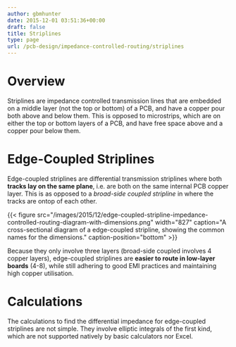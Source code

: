 ```yaml
---
author: gbmhunter
date: 2015-12-01 03:51:36+00:00
draft: false
title: Striplines
type: page
url: /pcb-design/impedance-controlled-routing/striplines
---
```


# Overview

Striplines are impedance controlled transmission lines that are embedded on a middle layer (not the top or bottom) of a PCB, and have a copper pour both above and below them. This is opposed to microstrips, which are on either the top or bottom layers of a PCB, and have free space above and a copper pour below them.

# Edge-Coupled Striplines

Edge-coupled striplines are differential transmission striplines where both **tracks lay on the same plane**, i.e. are both on the same internal PCB copper layer. This is as opposed to a _broad-side coupled stripline_ in where the tracks are ontop of each other.

{{< figure src="/images/2015/12/edge-coupled-stripline-impedance-controlled-routing-diagram-with-dimensions.png" width="827" caption="A cross-sectional diagram of a edge-coupled stripline, showing the common names for the dimensions." caption-position="bottom" >}}

Because they only involve three layers (broad-side coupled involves 4 copper layers), edge-coupled striplines are **easier to route in low-layer boards** (4-8), while still adhering to good EMI practices and maintaining high copper utilisation.

# Calculations

The calculations to find the differential impedance for edge-coupled striplines are not simple. They involve elliptic integrals of the first kind, which are not supported natively by basic calculators nor Excel.
